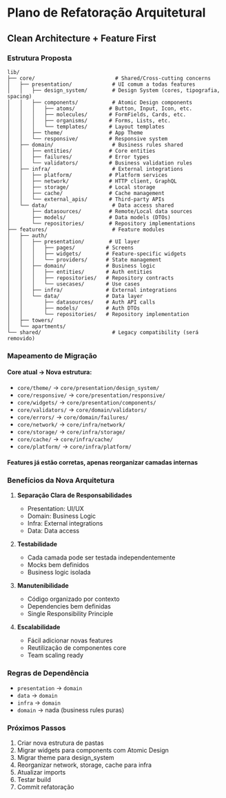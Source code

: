 # Plano de Refatoração Arquitetural

## Clean Architecture + Feature First

### Estrutura Proposta

```
lib/
├── core/                          # Shared/Cross-cutting concerns
│   ├── presentation/             # UI comum a todas features
│   │   ├── design_system/        # Design System (cores, tipografia, spacing)
│   │   ├── components/           # Atomic Design components
│   │   │   ├── atoms/           # Button, Input, Icon, etc.
│   │   │   ├── molecules/       # FormFields, Cards, etc.
│   │   │   ├── organisms/       # Forms, Lists, etc.
│   │   │   └── templates/       # Layout templates
│   │   ├── theme/               # App Theme
│   │   └── responsive/          # Responsive system
│   ├── domain/                   # Business rules shared
│   │   ├── entities/            # Core entities
│   │   ├── failures/            # Error types
│   │   └── validators/          # Business validation rules
│   ├── infra/                    # External integrations
│   │   ├── platform/            # Platform services
│   │   ├── network/             # HTTP client, GraphQL
│   │   ├── storage/             # Local storage
│   │   ├── cache/               # Cache management
│   │   └── external_apis/       # Third-party APIs
│   └── data/                     # Data access shared
│       ├── datasources/         # Remote/Local data sources
│       ├── models/              # Data models (DTOs)
│       └── repositories/        # Repository implementations
├── features/                     # Feature modules
│   ├── auth/
│   │   ├── presentation/        # UI layer
│   │   │   ├── pages/          # Screens
│   │   │   ├── widgets/        # Feature-specific widgets
│   │   │   └── providers/      # State management
│   │   ├── domain/             # Business logic
│   │   │   ├── entities/       # Auth entities
│   │   │   ├── repositories/   # Repository contracts
│   │   │   └── usecases/       # Use cases
│   │   ├── infra/              # External integrations
│   │   └── data/               # Data layer
│   │       ├── datasources/    # Auth API calls
│   │       ├── models/         # Auth DTOs
│   │       └── repositories/   # Repository implementation
│   ├── towers/
│   └── apartments/
└── shared/                       # Legacy compatibility (será removido)
```

### Mapeamento de Migração

#### Core atual → Nova estrutura:

- `core/theme/` → `core/presentation/design_system/`
- `core/responsive/` → `core/presentation/responsive/`
- `core/widgets/` → `core/presentation/components/`
- `core/validators/` → `core/domain/validators/`
- `core/errors/` → `core/domain/failures/`
- `core/network/` → `core/infra/network/`
- `core/storage/` → `core/infra/storage/`
- `core/cache/` → `core/infra/cache/`
- `core/platform/` → `core/infra/platform/`

#### Features já estão corretas, apenas reorganizar camadas internas

### Benefícios da Nova Arquitetura

1. **Separação Clara de Responsabilidades**
   - Presentation: UI/UX
   - Domain: Business Logic
   - Infra: External integrations  
   - Data: Data access

2. **Testabilidade**
   - Cada camada pode ser testada independentemente
   - Mocks bem definidos
   - Business logic isolada

3. **Manutenibilidade**
   - Código organizado por contexto
   - Dependencies bem definidas
   - Single Responsibility Principle

4. **Escalabilidade**
   - Fácil adicionar novas features
   - Reutilização de componentes core
   - Team scaling ready

### Regras de Dependência

- `presentation` → `domain`
- `data` → `domain` 
- `infra` → `domain`
- `domain` → nada (business rules puras)

### Próximos Passos

1. Criar nova estrutura de pastas
2. Migrar widgets para components com Atomic Design
3. Migrar theme para design_system
4. Reorganizar network, storage, cache para infra
5. Atualizar imports
6. Testar build
7. Commit refatoração
